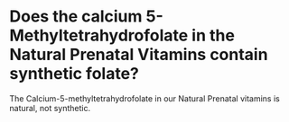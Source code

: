 # Does the calcium 5-Methyltetrahydrofolate in the Natural Prenatal Vitamins contain synthetic folate?

The Calcium-5-methyltetrahydrofolate in our Natural Prenatal vitamins is natural, not synthetic.